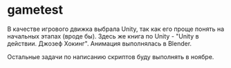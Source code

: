 # gametest

В качестве игрового движка выбрала Unity, так как его проще понять на начальных этапах (вроде бы).
Здесь же книга по Unity - "Unity в действии. Джозеф Хокинг".
Анимация выполнялась в Blender.

Остальные задачи по написанию скриптов буду выполнять в ноябре.
